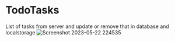 # TodoTasks
List of tasks from server and update or  remove that in database and localstorage
![Screenshot 2023-05-22 224535](https://github.com/SinaKamrava-KMR/TodoTasks/assets/59691754/31eb8e1c-0cb6-41fb-bca1-25734528d2d9)

